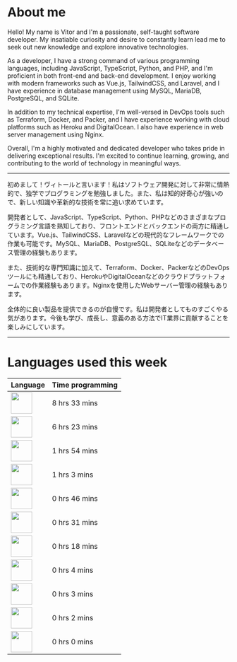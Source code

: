 # About me

Hello! My name is Vitor and I'm a passionate, self-taught software developer. My insatiable curiosity and desire to constantly learn lead me to seek out new knowledge and explore innovative technologies.

As a developer, I have a strong command of various programming languages, including JavaScript, TypeScript, Python, and PHP, and I'm proficient in both front-end and back-end development. I enjoy working with modern frameworks such as Vue.js, TailwindCSS, and Laravel, and I have experience in database management using MySQL, MariaDB, PostgreSQL, and SQLite.

In addition to my technical expertise, I'm well-versed in DevOps tools such as Terraform, Docker, and Packer, and I have experience working with cloud platforms such as Heroku and DigitalOcean. I also have experience in web server management using Nginx.

Overall, I'm a highly motivated and dedicated developer who takes pride in delivering exceptional results. I'm excited to continue learning, growing, and contributing to the world of technology in meaningful ways.

------

初めまして！ヴィトールと言います！私はソフトウェア開発に対して非常に情熱的で、独学でプログラミングを勉強しました。また、私は知的好奇心が強いので、新しい知識や革新的な技術を常に追い求めています。

開発者として、JavaScript、TypeScript、Python、PHPなどのさまざまなプログラミング言語を熟知しており、フロントエンドとバックエンドの両方に精通しています。Vue.js、TailwindCSS、Laravelなどの現代的なフレームワークでの作業も可能です。MySQL、MariaDB、PostgreSQL、SQLiteなどのデータベース管理の経験もあります。

また、技術的な専門知識に加えて、Terraform、Docker、PackerなどのDevOpsツールにも精通しており、HerokuやDigitalOceanなどのクラウドプラットフォームでの作業経験もあります。Nginxを使用したWebサーバー管理の経験もあります。

全体的に良い製品を提供できるのが自慢です。私は開発者としてものすごくやる気があります。今後も学び、成長し、意義のある方法でIT業界に貢献することを楽しみにしています。

------
<!--DEVTIMER:START-->
# Languages used this week

| Language | Time programming |
| --- | ------------- |
| <img width="48px" src="https://cdn.simpleicons.org/typescript/3178C6"> | 8 hrs 33 mins |
| <img width="48px" src="https://cdn.simpleicons.org/go/00ADD8"> | 6 hrs 23 mins |
| <img width="48px" src="https://cdn.simpleicons.org/yaml/fff"> | 1 hrs 54 mins |
| <img width="48px" src="https://cdn.simpleicons.org/gnubash/fff"> | 1 hrs 3 mins |
| <img width="48px" src="https://cdn.simpleicons.org/markdown/fff"> | 0 hrs 46 mins |
| <img width="48px" src="https://cdn.simpleicons.org/javascript/F7DF1E"> | 0 hrs 31 mins |
| <img width="48px" src="https://cdn.simpleicons.org/carrd/000"> | 0 hrs 18 mins |
| <img width="48px" src="https://cdn.simpleicons.org/academia/fff"> | 0 hrs 4 mins |
| <img width="48px" src="https://cdn.simpleicons.org/vue-dot-js/4FC08D"> | 0 hrs 3 mins |
| <img width="48px" src="https://cdn.simpleicons.org/html5/E34F26"> | 0 hrs 2 mins |
| <img width="48px" src="https://cdn.simpleicons.org/css3/1572B6"> | 0 hrs 0 mins |
<!--DEVTIMER:END-->
